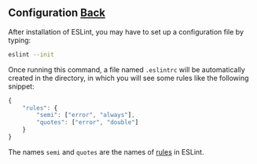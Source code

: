 ## Configuration [Back](./../eslint.md)

After installation of ESLint, you may have to set up a configuration file by typing:

```bash
eslint --init
```

Once running this command, a file named `.eslintrc` will be automatically created in the directory, in which you will see some rules like the following snippet:

```js
{
    "rules": {
        "semi": ["error", "always"],
        "quotes": ["error", "double"]
    }
}
```

The names `semi` and `quotes` are the names of [rules](http://eslint.org/docs/rules) in ESLint.
